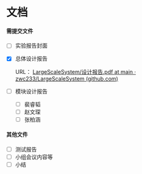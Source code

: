 # 文档

#### 需提交文件


- [ ] 实验报告封面
- [x] 总体设计报告

  URL： [LargeScaleSystem/设计报告.pdf at main · zwc233/LargeScaleSystem (github.com)](https://github.com/zwc233/LargeScaleSystem/blob/main/Document/设计报告.pdf)
- [ ] 模块设计报告
  - [ ] 裴睿韬
  - [ ] 赵文琛
  - [ ] 张柏涵

#### 其他文件

  - [ ] 测试报告
  - [ ] 小组会议内容等
  - [ ] 小结